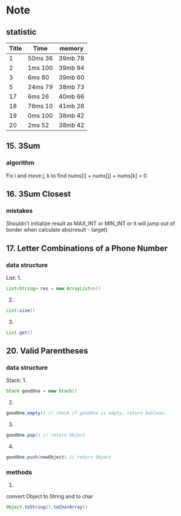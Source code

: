 # Note

## statistic
Title | Time | memory
-----------------|----------|-----------
1 | 50ms 36 | 39mb 78
2 | 1ms 100 | 39mb 94
3 | 6ms 80  | 39mb 60
5 | 24ms 79 | 38mb 73
17 | 6ms 26 | 40mb 66
18 | 76ms 10 | 41mb 28
19 | 0ms 100 | 38mb 42
20 | 2ms 52  | 38mb 42


## 15. 3Sum
### algorithm
Fix i and move j, k to find nums[i] + nums[j] + nums[k] = 0
## 16. 3Sum Closest
### mistakes
Shouldn't initialize result as MAX_INT or MIN_INT or it will jump out of border when calculate abs(result - target)  
## 17. Letter Combinations of a Phone Number
### data structure
List:
1. 
```java
List<String> res = new ArrayList<>()
```
2. 
```java
List.size()
```
3.
```java
List.get()
```

## 20. Valid Parentheses
### data structure
Stack:
1. 
```java
Stack goodOne = new Stack()
```
2. 
```java
goodOne.empty() // check if goodOne is empty, return boolean.
```
3.
```java
goodOne.pop() // return Object
```
4.
```java
goodOne.push(newObject) // return Object
```

### methods
1.  
convert Object to String and to char
```java
Object.toString().toCharArray()
```
